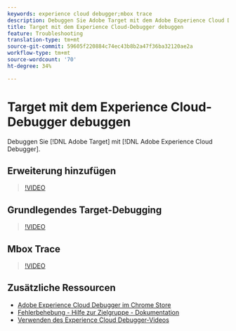 ```yaml
---
keywords: experience cloud debugger;mbox trace
description: Debuggen Sie Adobe Target mit dem Adobe Experience Cloud Debugger.
title: Target mit dem Experience Cloud-Debugger debuggen
feature: Troubleshooting
translation-type: tm+mt
source-git-commit: 59605f220884c74ec43b8b2a47f36ba32120ae2a
workflow-type: tm+mt
source-wordcount: '70'
ht-degree: 34%

---
```



# Target mit dem Experience Cloud-Debugger debuggen

Debuggen Sie [!DNL Adobe Target] mit [!DNL Adobe Experience Cloud Debugger].

## Erweiterung hinzufügen

>[!VIDEO](https://video.tv.adobe.com/v/23114/?quality=12)

## Grundlegendes Target-Debugging

>[!VIDEO](https://video.tv.adobe.com/v/23115/?quality=12)

## Mbox Trace

>[!VIDEO](https://video.tv.adobe.com/v/23113/?quality=12)

## Zusätzliche Ressourcen

+ [Adobe Experience Cloud Debugger im Chrome Store](https://chrome.google.com/webstore/detail/adobe-experience-cloud-de/ocdmogmohccmeicdhlhhgepeaijenapj?hl=en)
+ [Fehlerbehebung - Hilfe zur Zielgruppe - Dokumentation](/help/r-troubleshooting-target/troubleshooting-target.md)
+ [Verwenden des Experience Cloud Debugger-Videos](https://helpx.adobe.com/marketing-cloud-core/kt/using/experience-cloud-debugger-feature-video-use.html)
